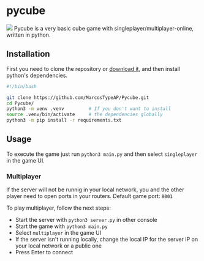 # pycube
<img src="https://i.ibb.co/H45zQ4F/pycube.png">
Pycube is a very basic cube game with singleplayer/multiplayer-online, written in python.

Installation
------------

First you need to clone the repository or [download it](https://github.com/MarcosTypeAP/Pycube/archive/refs/heads/main.zip), and then install python's dependencies.

```bash
#!/bin/bash

git clone https://github.com/MarcosTypeAP/Pycube.git
cd Pycube/
python3 -m venv .venv         # If you don't want to install
source .venv/bin/activate     # the dependencies globally
python3 -m pip install -r requirements.txt
```

Usage
-----

To execute the game just run `python3 main.py` and then select `singleplayer` in the game UI.

### Multiplayer

If the server will not be runnig in your local network, you and the other player need to open ports in your routers. Default game port: `8001`

To play multiplayer, follow the next steps:
- Start the server with `python3 server.py` in other console
- Start the game with `python3 main.py`
- Select `multiplayer` in the game UI
- If the server isn't running locally, change the local IP for the server IP on your local network or a public one
- Press Enter to connect
